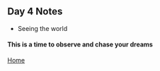 ## Day 4 Notes

* Seeing the world 


#### This is a time to observe and chase your dreams





[Home](../README.md)